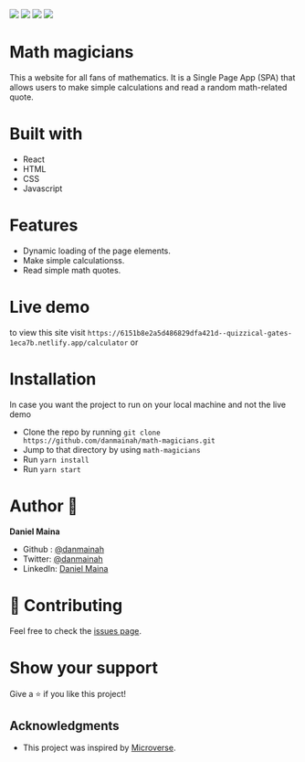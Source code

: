 ![](https://img.shields.io/badge/Microverse-blueviolet)
![](https://img.shields.io/badge/HTML-red)
![](https://img.shields.io/badge/JavaScript-yellow)
![](https://img.shields.io/badge/React-blue)

# Math magicians
 This a website for all fans of mathematics. It is a Single Page App (SPA) that allows users to make simple calculations and read a random math-related quote.



# Built with
  - React
  - HTML
  - CSS
  - Javascript

# Features 
  - Dynamic loading of the page elements.
  - Make simple calculationss.
  - Read simple math quotes.

# Live demo
 to view this site visit `https://6151b8e2a5d486829dfa421d--quizzical-gates-1eca7b.netlify.app/calculator` or

# Installation 

In case you want the project to run on your local machine and not the live demo
  - Clone the repo by running `git clone https://github.com/danmainah/math-magicians.git`
  - Jump to that directory by using `math-magicians ` 
  - Run `yarn install`
  - Run `yarn start`

# Author 👤
**Daniel Maina**
  - Github : [@danmainah](https://github.com/danmainah/)
  - Twitter: [@danmainah](https://twitter.com/danmainah)
  - LinkedIn: [Daniel Maina](https://www.linkedin.com/in/daniel-maina-315a38191/)

# 🤝 Contributing

Feel free to check the [issues page](https://github.com/danmainah/math-magicians/issues/).

# Show your support

Give a ⭐️ if you like this project!

## Acknowledgments
- This project was inspired by [Microverse](https://www.microverse.org/?grsf=w9rx3c).

